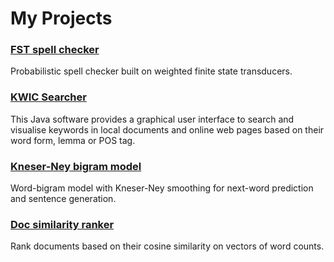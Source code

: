 # My Projects

### [FST spell checker](https://github.com/GiulioCusenza/FST-spell-checker)
Probabilistic spell checker built on weighted finite state transducers.

### [KWIC Searcher](https://github.com/GiulioCusenza/KWICSearcher)
This Java software provides a graphical user interface to search and visualise keywords
in local documents and online web pages based on their word form, lemma or POS tag.

### [Kneser-Ney bigram model](https://github.com/GiulioCusenza/bigram_model)
Word-bigram model with Kneser-Ney smoothing for next-word prediction and sentence generation.

### [Doc similarity ranker](https://github.com/GiulioCusenza/doc_similarity_ranker)
Rank documents based on their cosine similarity on vectors of word counts.

